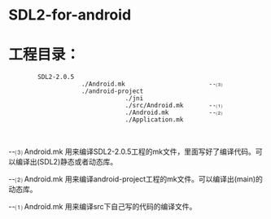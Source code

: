 # SDL2-for-android
# 工程目录：
            SDL2-2.0.5
                        ./Android.mk                       --⑶
                        ./android-project
                                    ./jni
                                    ./src/Android.mk       --⑴
                                    ./Android.mk           --⑵
                                    ./Application.mk
                                    
</p>
--⑶ Android.mk 用来编译SDL2-2.0.5工程的mk文件，里面写好了编译代码。可以编译出(SDL2)静态或者动态库。</p>
--⑵ Android.mk 用来编译android-project工程的mk文件。可以编译出(main)的动态库。</p>
--⑴ Android.mk 用来编译src下自己写的代码的编译文件。</p>

